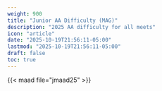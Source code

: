 ```yaml
---
weight: 900
title: "Junior AA Difficulty (MAG)"
description: "2025 AA difficulty for all meets"
icon: "article"
date: "2025-10-19T21:56:11-05:00"
lastmod: "2025-10-19T21:56:11-05:00"
draft: false
toc: true
---
```


{{< maad file="jmaad25" >}}
